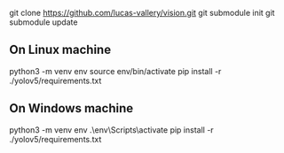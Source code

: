 git clone https://github.com/lucas-vallery/vision.git
git submodule init
git submodule update

## On Linux machine
python3 -m venv env
source env/bin/activate
pip install -r ./yolov5/requirements.txt

## On Windows machine
python3 -m venv env
.\env\Scripts\activate
pip install -r ./yolov5/requirements.txt